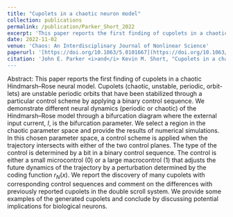 ```yaml
---
title: "Cupolets in a chaotic neuron model"
collection: publications
permalink: /publication/Parker_Short_2022
excerpt: 'This paper reports the first finding of cupolets in a chaotic Hindmarsh–Rose neural model. '
date: 2022-11-02
venue: 'Chaos: An Interdisciplinary Journal of Nonlinear Science'
paperurl: '[https://doi.org/10.1063/5.0101667](https://doi.org/10.1063/5.0101667)'
citation: 'John E. Parker <i>and</i> Kevin M. Short, "Cupolets in a chaotic neuron model", Chaos 32, 113104 (2022)
---
```


Abstract: This paper reports the first finding of cupolets in a chaotic Hindmarsh–Rose neural model. Cupolets (chaotic, unstable, periodic, orbit-lets) are unstable periodic orbits that have been stabilized through a particular control scheme by applying a binary control sequence. We demonstrate different neural dynamics (periodic or chaotic) of the Hindmarsh–Rose model through a bifurcation diagram where the external input current, <i>I</i>, is the bifurcation parameter. We select a region in the chaotic parameter space and provide the results of numerical simulations. In this chosen parameter space, a control scheme is applied when the trajectory intersects with either of the two control planes. The type of the control is determined by a bit in a binary control sequence. The control is either a small microcontrol (0) or a large macrocontrol (1) that adjusts the future dynamics of the trajectory by a perturbation determined by the coding function $r_N(x)$. We report the discovery of many cupolets with corresponding control sequences and comment on the differences with previously reported cupolets in the double scroll system. We provide some examples of the generated cupolets and conclude by discussing potential implications for biological neurons.

